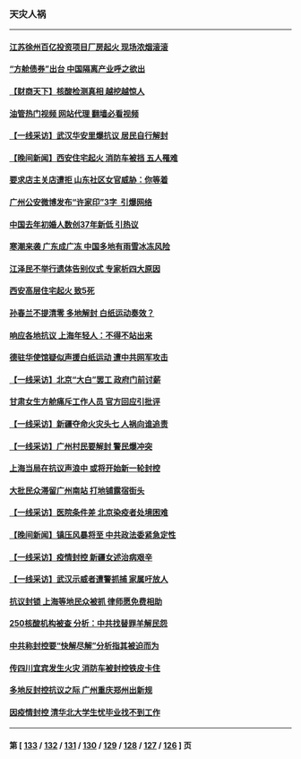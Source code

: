 ### 天灾人祸
---
#### [江苏徐州百亿投资项目厂房起火 现场浓烟滚滚](../../pages/ncid280/n13877791.md?12031645) 
#### [“方舱债券”出台 中国隔离产业呼之欲出](../../pages/ncid280/n13876933.md?12031645) 
#### [【财商天下】核酸检测真相 越挖越惊人](../../pages/ncid280/n13877638.md?12031645) 
#### [油管热门视频 网站代理 翻墙必看视频](http://138.2.39.72:81/youtube.html?epic-marker?12031645)
#### [【一线采访】武汉华安⾥爆抗议 居民自行解封](../../pages/ncid280/n13877591.md?12031645) 
#### [【晚间新闻】西安住宅起火 消防车被挡 五人罹难](../../pages/ncid280/n13877357.md?12031645) 
#### [要求店主关店遭拒 山东社区女官威胁：你等着](../../pages/ncid280/n13877354.md?12031645) 
#### [广州公安微博发布“许家印”3字  引爆网络](../../pages/ncid280/n13877313.md?12031645) 
#### [中国去年初婚人数创37年新低 引热议](../../pages/ncid280/n13877255.md?12031645) 
#### [寒潮来袭 广东成广冻 中国多地有雨雪冰冻风险](../../pages/ncid280/n13877166.md?12031645) 
#### [江泽民不举行遗体告别仪式 专家析四大原因](../../pages/ncid280/n13877155.md?12031645) 
#### [西安高层住宅起火 致5死](../../pages/ncid280/n13877043.md?12031645) 
#### [孙春兰不提清零 多地解封 白纸运动奏效？](../../pages/ncid280/n13875533.md?12031645) 
#### [响应各地抗议 上海年轻人：不得不站出来](../../pages/ncid280/n13876261.md?12031645) 
#### [德驻华使馆疑似声援白纸运动 遭中共网军攻击](../../pages/ncid280/n13876887.md?12031645) 
#### [【一线采访】北京“大白”罢工 政府门前讨薪](../../pages/ncid280/n13876620.md?12031645) 
#### [甘肃女生方舱痛斥工作人员 官方回应引批评](../../pages/ncid280/n13876429.md?12031645) 
#### [【一线采访】新疆夺命火灾头七 人祸向谁追责](../../pages/ncid280/n13876202.md?12031645) 
#### [【一线采访】广州村民要解封 警民爆冲突](../../pages/ncid280/n13876058.md?12031645) 
#### [上海当局在抗议声浪中 或将开始新一轮封控](../../pages/ncid280/n13875873.md?12031645) 
#### [大批民众滞留广州南站 打地铺露宿街头](../../pages/ncid280/n13876026.md?12031645) 
#### [【一线采访】医院条件差 北京染疫者处境困难](../../pages/ncid280/n13875925.md?12031645) 
#### [【晚间新闻】镇压风暴将至 中共政法委紧急定性](../../pages/ncid280/n13875432.md?12031645) 
#### [【一线采访】疫情封控 新疆女述治病艰辛](../../pages/ncid280/n13875400.md?12031645) 
#### [【一线采访】武汉示威者遭警抓捕 家属吁放人](../../pages/ncid280/n13875391.md?12031645) 
#### [抗议封锁 上海等地民众被抓 律师愿免费相助](../../pages/ncid280/n13875401.md?12031645) 
#### [250核酸机构被查 分析：中共找替罪羊解民怨](../../pages/ncid280/n13875428.md?12031645) 
#### [中共称封控要“快解尽解”分析指其被迫而为](../../pages/ncid280/n13875383.md?12031645) 
#### [传四川宜宾发生火灾 消防车被封控铁皮卡住](../../pages/ncid280/n13875316.md?12031645) 
#### [多地反封控抗议之际 广州重庆郑州出新规](../../pages/ncid280/n13875328.md?12031645) 
#### [因疫情封控 清华北大学生忧毕业找不到工作](../../pages/ncid280/n13875187.md?12031645) 

---
#### 第 [ [133](./133.md?12031645) / [132](./132.md?12031645) / [131](./131.md?12031645) / [130](./130.md?12031645) / [129](./129.md?12031645) / [128](./128.md?12031645) / [127](./127.md?12031645) / [126](./126.md?12031645) ] 页
